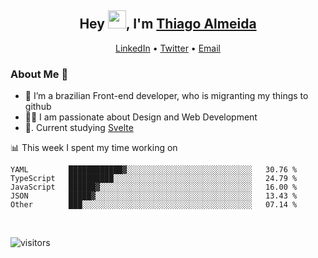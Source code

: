 

<h2 align="center">Hey <img src="https://github.com/TheDudeThatCode/TheDudeThatCode/blob/master/Assets/Hi.gif" width="29px">, I'm <a href="https://www.linkedin.com/in/thiago-almeida-69785569/">Thiago Almeida</a></h2>
<p align="center">
  <a href="https://www.linkedin.com/in/thiago-almeida-69785569/">LinkedIn</a> •
  <a href="https://twitter.com/thiagoloal">Twitter</a> •
  <a href="mailto:thiagoloal@gmail.com">Email</a>
</p>

### About Me 🚀
- 🌱  I’m a brazilian Front-end developer, who is migranting my things to github</br>
- 👨‍💻  I am passionate about Design and Web Development</br>
- 📖. Current studying [Svelte](https://svelte.dev/)

<!-- ![Thiago Almeida github stats](https://github-readme-stats.vercel.app/api?username=thiagoloal&show_icons=true&hide_border=true)&nbsp;&nbsp; -->

📊 This week I spent my time working on
<!--START_SECTION:waka-->
```text
YAML         ████████████▓░░░░░░░░░░░░░░░░░░░░░░░░░░░░   30.76 % 
TypeScript   ██████████░░░░░░░░░░░░░░░░░░░░░░░░░░░░░░░   24.79 % 
JavaScript   ██████▓░░░░░░░░░░░░░░░░░░░░░░░░░░░░░░░░░░   16.00 % 
JSON         █████▓░░░░░░░░░░░░░░░░░░░░░░░░░░░░░░░░░░░   13.43 % 
Other        ███░░░░░░░░░░░░░░░░░░░░░░░░░░░░░░░░░░░░░░   07.14 % 
```
<!--END_SECTION:waka-->

<br />

![visitors](https://visitor-badge.laobi.icu/badge?page_id=thiagoloal.thiagoloal)
